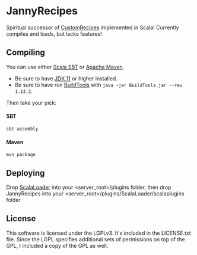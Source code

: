 # JannyRecipes

Spiritual successor of [CustomRecipes](https://github.com/Jannyboy11/CustomRecipes) implemented in Scala!
Currently compiles and loads, but lacks features!

## Compiling

You can use either [Scala SBT](https://www.scala-sbt.org/) or [Apache Maven](https://maven.apache.org/).
- Be sure to have [JDK 11](http://openjdk.java.net/install/) or higher installed.
- Be sure to have run [BuildTools](https://www.spigotmc.org/wiki/buildtools/) with `java -jar BuildTools.jar --rev 1.13.2`.

Then take your pick:

#### SBT
`sbt assembly`

#### Maven
`mvn package`

## Deploying
Drop [ScalaLoader](https://www.spigotmc.org/resources/scalaloader.59568/) into your <server_root>/plugins folder,
then drop JannyRecipes into your <server_root>/plugins/ScalaLoader/scalaplugins folder

## License
This software is licensed under the LGPLv3. It's included in the LICENSE.txt file.
Since the LGPL specifies additional sets of permissions on top of the GPL, I included a copy of the GPL as well.


